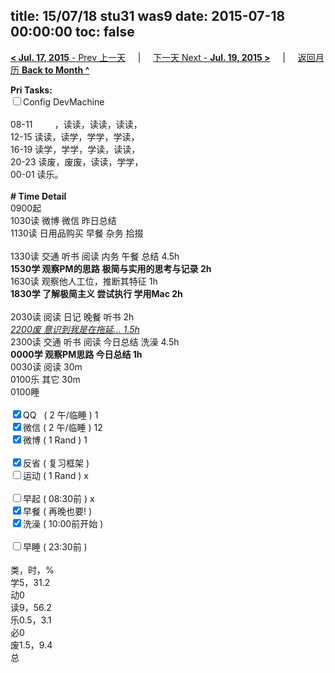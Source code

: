 title: 15/07/18 stu31 was9
date: 2015-07-18 00:00:00
toc: false
---
[**< Jul. 17, 2015** - Prev 上一天](/lifelogs/2015/07/d17.html) &nbsp; &nbsp; | &nbsp; &nbsp; [下一天 Next - **Jul. 19, 2015 >**](/lifelogs/2015/07/d19.html) &nbsp; &nbsp; |  &nbsp; &nbsp; [返回月历 **Back to Month ^**](/lifelogs/2015/07/index.html)
<br/><div><b>Pri Tasks:</b></div><div><input type="checkbox"/>Config DevMachine</div><div><br/></div><div>08-11         ，读读，读读，读读，</div><div>12-15 读读，读学，学学，学读，</div><div>16-19 读学，学学，学读，读读，</div><div>20-23 读废，废废，读读，学学，</div><div>00-01 读乐。</div><div><br/></div><div><b># Time Detail</b></div><div>0900起</div><div>1030读 微博 微信 昨日总结</div><div>1130读 日用品购买 早餐 杂务 拾掇</div><div><br/></div><div>1330读 交通 听书 阅读 内务 午餐 总结 4.5h</div><div><b>1530学 观察PM的思路</b> <b>极简与实用的思考与记录 2h</b></div><div>1630读 观察他人工位，推断其特征 1h</div><div><b>1830学 了解极简主义 尝试执行 学用Mac 2h</b></div><div><br/></div><div>2030读 阅读 日记 晚餐 听书 2h</div><div><u><i>2200废 意识到我是在拖延… 1.5h</i></u></div><div>2300读 交通 听书 阅读 今日总结 洗澡 4.5h</div><div><b>0000学 观察PM思路 今日总结 1h</b></div><div>0030读 阅读 30m</div><div>0100乐 其它 30m</div><div>0100睡</div><div><br/></div><div><input checked="true" type="checkbox"/>QQ   ( 2 午/临睡 ) 1</div><div><input checked="true" type="checkbox"/>微信 ( 2 午/临睡 ) 12</div><div><input checked="true" type="checkbox"/>微博 ( 1 Rand ) 1</div><div><br/></div><div><input checked="true" type="checkbox"/>反省 ( 复习框架 )</div><div><input type="checkbox"/>运动 ( 1 Rand ) x</div><div><br/></div><div><input type="checkbox"/>早起 ( 08:30前 ) x</div><div><input checked="true" type="checkbox"/>早餐 ( 再晚也要! )</div><div><input checked="true" type="checkbox"/>洗澡 ( 10:00前开始 )</div><div><br/></div><div><input type="checkbox"/>早睡 ( 23:30前 )</div><div><br/></div><div>类，时，%</div><div>学5，31.2</div><div>动0</div><div>读9，56.2</div><div>乐0.5，3.1</div><div>必0</div><div>废1.5，9.4</div><div>总</div>